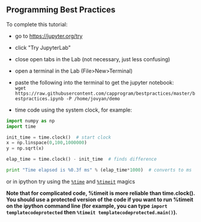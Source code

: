 ## Programming Best Practices

To complete this tutorial:

 * go to https://jupyter.org/try
 * click "Try JupyterLab"
 * close open tabs in the Lab (not necessary, just less confusing)
 * open a terminal in the Lab (File>New>Terminal)
 * paste the following into the terminal to get the jupyter notebook:<br/>
  `wget https://raw.githubusercontent.com/capprogram/bestpractices/master/bestpractices.ipynb -P /home/jovyan/demo`


* time code using the system clock, for example: 

```python
import numpy as np
import time

init_time = time.clock()  # start clock
x = np.linspace(0,100,1000000)
y = np.sqrt(x)

elap_time = time.clock() - init_time  # finds difference

print "Time elapsed is %0.3f ms" % (elap_time*1000)  # converts to ms
```

or in ipython try using the [`%time`](https://ipython.org/ipython-doc/3/interactive/magics.html#magic-time) and [`%timeit`](https://ipython.org/ipython-doc/3/interactive/magics.html#magic-timeit) magics

__Note that for complicated code, %timeit is more reliable than time.clock(). You should use a protected version of the code if you want to run %timeit on the ipython command line (for example, you can type `import templatecodeprotected` then `%timeit templatecodeprotected.main()`).__
